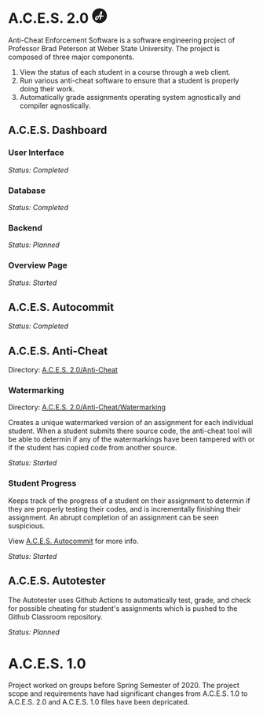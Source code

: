 # A.C.E.S. 2.0 <img src="Logo.png" height="30"/>
Anti-Cheat Enforcement Software is a software engineering project of Professor Brad Peterson at Weber State University. The project is composed of three major components.
 1. View the status of each student in a course through a web client.
 2. Run various anti-cheat software to ensure that a student is properly doing their work.
 3. Automatically grade assignments operating system agnostically and compiler agnostically.
## A.C.E.S. Dashboard
### User Interface

*Status: Completed*
### Database

*Status: Completed*
### Backend

*Status: Planned*
### Overview Page

*Status: Started*
## A.C.E.S. Autocommit

*Status: Completed*

## A.C.E.S. Anti-Cheat
Directory: [A.C.E.S. 2.0/Anti-Cheat](https://github.com/tjh1541/A.C.E.S./tree/master/A.C.E.S.%202.0/ACES%20Anti-Cheat)
### Watermarking
Directory: [A.C.E.S. 2.0/Anti-Cheat/Watermarking](https://github.com/tjh1541/A.C.E.S./tree/master/A.C.E.S.%202.0/ACES%20Anti-Cheat/Watermarking)

Creates a unique watermarked version of an assignment for each individual student. When a student submits there source code, the anti-cheat tool will be able to determin if any of the watermarkings have been tampered with or if the student has copied code from another source.

*Status: Started*

### Student Progress
Keeps track of the progress of a student on their assignment to determin if they are properly testing their codes, and is incrementally finishing their assignment. An abrupt completion of an assignment can be seen suspicious.

View [A.C.E.S. Autocommit](https://github.com/tjh1541/A.C.E.S./blob/master/README.md#aces-autocommit) for more info.

*Status: Started*

## A.C.E.S. Autotester
The Autotester uses Github Actions to automatically test, grade, and check for possible cheating for student's assignments which is pushed to the Github Classroom repository.

*Status: Planned*
# A.C.E.S. 1.0
Project worked on groups before Spring Semester of 2020. The project scope and requirements have had significant changes from A.C.E.S. 1.0 to A.C.E.S. 2.0 and A.C.E.S. 1.0 files have been depricated.
